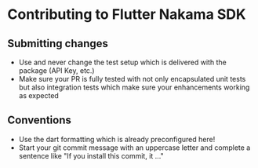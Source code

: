 # Contributing to Flutter Nakama SDK

## Submitting changes

* Use and never change the test setup which is delivered with the package (API Key, etc.)
* Make sure your PR is fully tested with not only encapsulated unit tests but also integration tests which make sure your enhancements working as expected

## Conventions

* Use the dart formatting which is already preconfigured here!
* Start your git commit message with an uppercase letter and complete a sentence like "If you install this commit, it ..."